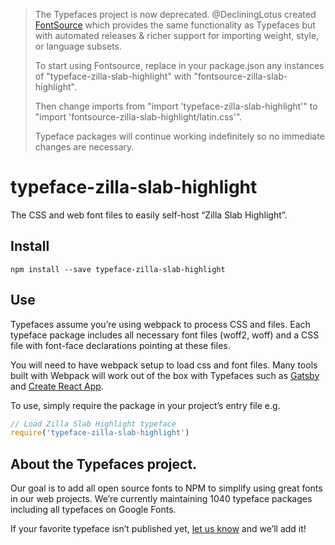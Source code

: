 >The Typefaces project is now deprecated. @DecliningLotus created
[FontSource](https://github.com/fontsource/fontsource) which provides the
same functionality as Typefaces but with automated releases & richer
support for importing weight, style, or language subsets.
>
>To start using Fontsource, replace in your package.json any instances of
"typeface-zilla-slab-highlight" with "fontsource-zilla-slab-highlight".
>
> Then change imports from "import 'typeface-zilla-slab-highlight'" to "import 'fontsource-zilla-slab-highlight/latin.css'".
>
>Typeface packages will continue working indefinitely so no immediate
>changes are necessary.

# typeface-zilla-slab-highlight

The CSS and web font files to easily self-host “Zilla Slab Highlight”.

## Install

`npm install --save typeface-zilla-slab-highlight`

## Use

Typefaces assume you’re using webpack to process CSS and files. Each typeface
package includes all necessary font files (woff2, woff) and a CSS file with
font-face declarations pointing at these files.

You will need to have webpack setup to load css and font files. Many tools built
with Webpack will work out of the box with Typefaces such as [Gatsby](https://github.com/gatsbyjs/gatsby)
and [Create React App](https://github.com/facebookincubator/create-react-app).

To use, simply require the package in your project’s entry file e.g.

```javascript
// Load Zilla Slab Highlight typeface
require('typeface-zilla-slab-highlight')
```

## About the Typefaces project.

Our goal is to add all open source fonts to NPM to simplify using great fonts in
our web projects. We’re currently maintaining 1040 typeface packages
including all typefaces on Google Fonts.

If your favorite typeface isn’t published yet, [let us know](https://github.com/KyleAMathews/typefaces)
and we’ll add it!
